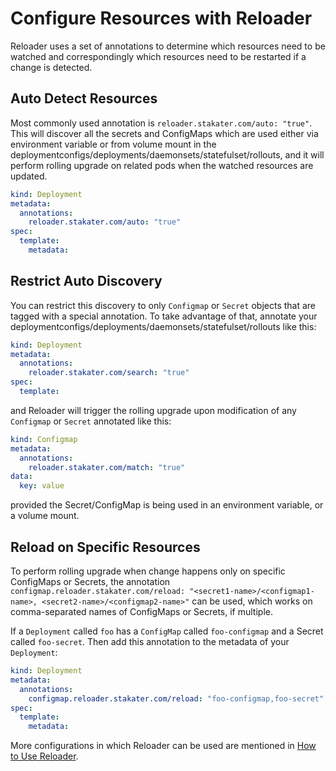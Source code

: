 # Configure Resources with Reloader

Reloader uses a set of annotations to determine which resources need to be watched and correspondingly which resources need to be restarted if a change is detected.

## Auto Detect Resources

Most commonly used annotation is `reloader.stakater.com/auto: "true"`. This will discover all the secrets and ConfigMaps which are used either via environment variable or from volume mount in the deploymentconfigs/deployments/daemonsets/statefulset/rollouts, and it will perform rolling upgrade on related pods when the watched resources are updated.

```yaml
kind: Deployment
metadata:
  annotations:
    reloader.stakater.com/auto: "true"
spec:
  template:
    metadata:
```

## Restrict Auto Discovery

You can restrict this discovery to only `Configmap` or `Secret` objects that
are tagged with a special annotation. To take advantage of that, annotate
your deploymentconfigs/deployments/daemonsets/statefulset/rollouts like this:

```yaml
kind: Deployment
metadata:
  annotations:
    reloader.stakater.com/search: "true"
spec:
  template:
```

and Reloader will trigger the rolling upgrade upon modification of any
`Configmap` or `Secret` annotated like this:

```yaml
kind: Configmap
metadata:
  annotations:
    reloader.stakater.com/match: "true"
data:
  key: value
```

provided the Secret/ConfigMap is being used in an environment variable, or a volume mount.

## Reload on Specific Resources

To perform rolling upgrade when change happens only on specific ConfigMaps or Secrets, the annotation `configmap.reloader.stakater.com/reload: "<secret1-name>/<configmap1-name>, <secret2-name>/<configmap2-name>"` can be used, which works on comma-separated names of ConfigMaps or Secrets, if multiple.

If a `Deployment` called `foo` has a `ConfigMap` called `foo-configmap` and a Secret called `foo-secret`. Then add this annotation to the metadata of your `Deployment`:

```yaml
kind: Deployment
metadata:
  annotations:
    configmap.reloader.stakater.com/reload: "foo-configmap,foo-secret"
spec:
  template:
    metadata:
```

More configurations in which Reloader can be used are mentioned in [How to Use Reloader](https://github.com/stakater/Reloader/tree/master#how-to-use-reloader).
